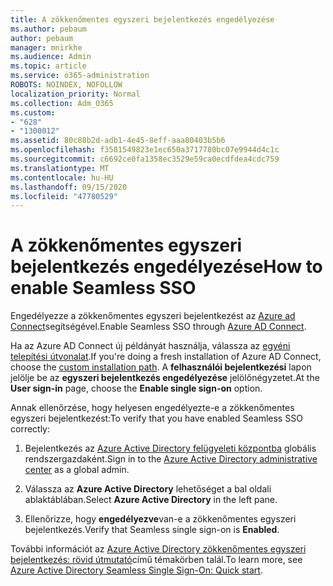 ```yaml
---
title: A zökkenőmentes egyszeri bejelentkezés engedélyezése
ms.author: pebaum
author: pebaum
manager: mnirkhe
ms.audience: Admin
ms.topic: article
ms.service: o365-administration
ROBOTS: NOINDEX, NOFOLLOW
localization_priority: Normal
ms.collection: Adm_O365
ms.custom:
- "628"
- "1300012"
ms.assetid: 80c88b2d-adb1-4e45-8eff-aaa80403b5b6
ms.openlocfilehash: f3581549823e1ec650a3717780bc07e9944d4c1c
ms.sourcegitcommit: c6692ce0fa1358ec3529e59ca0ecdfdea4cdc759
ms.translationtype: MT
ms.contentlocale: hu-HU
ms.lasthandoff: 09/15/2020
ms.locfileid: "47780529"
---
```

# <a name="how-to-enable-seamless-sso"></a><span data-ttu-id="09cea-102">A zökkenőmentes egyszeri bejelentkezés engedélyezése</span><span class="sxs-lookup"><span data-stu-id="09cea-102">How to enable Seamless SSO</span></span>

<span data-ttu-id="09cea-103">Engedélyezze a zökkenőmentes egyszeri bejelentkezést az [Azure ad Connect](https://docs.microsoft.com/azure/active-directory/connect/active-directory-aadconnect)segítségével.</span><span class="sxs-lookup"><span data-stu-id="09cea-103">Enable Seamless SSO through [Azure AD Connect](https://docs.microsoft.com/azure/active-directory/connect/active-directory-aadconnect).</span></span>
  
<span data-ttu-id="09cea-104">Ha az Azure AD Connect új példányát használja, válassza az [egyéni telepítési útvonalat](https://docs.microsoft.com/azure/active-directory/connect/active-directory-aadconnect-get-started-custom).</span><span class="sxs-lookup"><span data-stu-id="09cea-104">If you're doing a fresh installation of Azure AD Connect, choose the [custom installation path](https://docs.microsoft.com/azure/active-directory/connect/active-directory-aadconnect-get-started-custom).</span></span> <span data-ttu-id="09cea-105">A **felhasználói bejelentkezési** lapon jelölje be az **egyszeri bejelentkezés engedélyezése** jelölőnégyzetet.</span><span class="sxs-lookup"><span data-stu-id="09cea-105">At the **User sign-in** page, choose the **Enable single sign-on** option.</span></span>
  
<span data-ttu-id="09cea-106">Annak ellenőrzése, hogy helyesen engedélyezte-e a zökkenőmentes egyszeri bejelentkezést:</span><span class="sxs-lookup"><span data-stu-id="09cea-106">To verify that you have enabled Seamless SSO correctly:</span></span>
  
1. <span data-ttu-id="09cea-107">Bejelentkezés az [Azure Active Directory felügyeleti központba](https://aad.portal.azure.com) globális rendszergazdaként.</span><span class="sxs-lookup"><span data-stu-id="09cea-107">Sign in to the [Azure Active Directory administrative center](https://aad.portal.azure.com) as a global admin.</span></span>

2. <span data-ttu-id="09cea-108">Válassza az **Azure Active Directory** lehetőséget a bal oldali ablaktáblában.</span><span class="sxs-lookup"><span data-stu-id="09cea-108">Select **Azure Active Directory** in the left pane.</span></span>

3. <span data-ttu-id="09cea-109">Ellenőrizze, hogy **engedélyezve**van-e a zökkenőmentes egyszeri bejelentkezés.</span><span class="sxs-lookup"><span data-stu-id="09cea-109">Verify that Seamless single sign-on is **Enabled**.</span></span>

<span data-ttu-id="09cea-110">További információt az [Azure Active Directory zökkenőmentes egyszeri bejelentkezés: rövid útmutató](https://docs.microsoft.com/azure/active-directory/connect/active-directory-aadconnect-sso-quick-start)című témakörben talál.</span><span class="sxs-lookup"><span data-stu-id="09cea-110">To learn more, see [Azure Active Directory Seamless Single Sign-On: Quick start](https://docs.microsoft.com/azure/active-directory/connect/active-directory-aadconnect-sso-quick-start).</span></span>
  